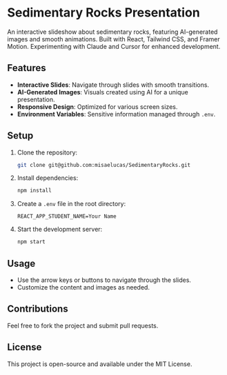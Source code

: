# Sedimentary Rocks Presentation

An interactive slideshow about sedimentary rocks, featuring AI-generated images and smooth animations. Built with React, Tailwind CSS, and Framer Motion. Experimenting with Claude and Cursor for enhanced development.

## Features

- **Interactive Slides**: Navigate through slides with smooth transitions.
- **AI-Generated Images**: Visuals created using AI for a unique presentation.
- **Responsive Design**: Optimized for various screen sizes.
- **Environment Variables**: Sensitive information managed through `.env`.

## Setup

1. Clone the repository:
   ```bash
   git clone git@github.com:misaelucas/SedimentaryRocks.git
   ```

2. Install dependencies:
   ```bash
   npm install
   ```

3. Create a `.env` file in the root directory:
   ```
   REACT_APP_STUDENT_NAME=Your Name
   ```

4. Start the development server:
   ```bash
   npm start
   ```

## Usage

- Use the arrow keys or buttons to navigate through the slides.
- Customize the content and images as needed.

## Contributions

Feel free to fork the project and submit pull requests.

## License

This project is open-source and available under the MIT License.

